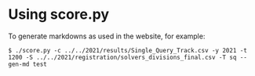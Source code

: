 Using score.py
==============

To generate markdowns as used in the website, for example:

   ```
   $ ./score.py -c ../../2021/results/Single_Query_Track.csv -y 2021 -t 1200 -S ../../2021/registration/solvers_divisions_final.csv -T sq --gen-md test
   ```
